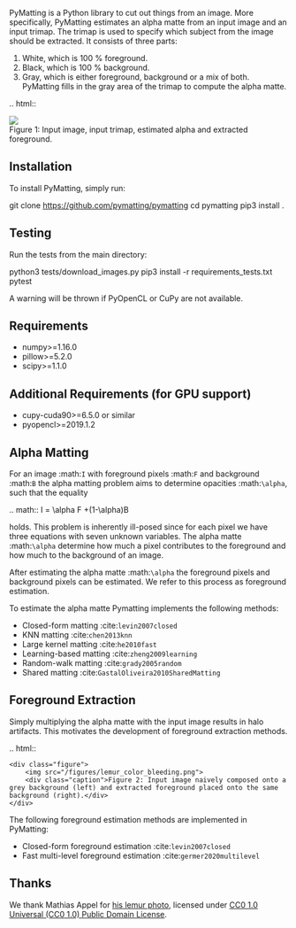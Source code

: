 PyMatting is a Python library to cut out things from an image.
More specifically, PyMatting estimates an alpha matte from an input image and an input trimap.
The trimap is used to specify which subject from the image should be extracted. It consists of three parts:

1. White, which is 100 % foreground.
2. Black, which is 100 % background.
3. Gray, which is either foreground, background or a mix of both. PyMatting fills in the gray area of the trimap to compute the alpha matte.

.. html::
    <div class="figure">
        <img src="/figures/lemur_at_the_beach.png">
        <div class="caption">Figure 1: Input image, input trimap, estimated alpha and extracted foreground. </div>
    </div>

## Installation

To install PyMatting, simply run:

   git clone https://github.com/pymatting/pymatting
   cd pymatting
   pip3 install .

## Testing

Run the tests from the main directory:

   python3 tests/download_images.py
   pip3 install -r requirements_tests.txt
   pytest

A warning will be thrown if PyOpenCL or CuPy are not available.

## Requirements

* numpy>=1.16.0
* pillow>=5.2.0
* scipy>=1.1.0

## Additional Requirements (for GPU support)

* cupy-cuda90>=6.5.0 or similar
* pyopencl>=2019.1.2

## Alpha Matting

For an image :math:`I` with foreground pixels :math:`F` and background :math:`B` the alpha matting problem aims to determine opacities :math:`\alpha`, such that the equality

.. math::
   I = \alpha F +(1-\alpha)B

holds. This problem is inherently ill-posed since for each pixel we have three equations with seven unknown variables. The alpha matte :math:`\alpha` determine how much a pixel contributes to the foreground and how much to the background of an image.

After estimating the alpha matte :math:`\alpha` the foreground pixels and background pixels can be estimated. We refer to this process as foreground estimation.

To estimate the alpha matte Pymatting implements the following methods:

* Closed-form matting :cite:`levin2007closed`
* KNN matting :cite:`chen2013knn`
* Large kernel matting :cite:`he2010fast`
* Learning-based matting :cite:`zheng2009learning`
* Random-walk matting :cite:`grady2005random`
* Shared matting :cite:`GastalOliveira2010SharedMatting`

## Foreground Extraction

Simply multiplying the alpha matte with the input image results in halo artifacts. This motivates the development of foreground extraction methods.

.. html::

    <div class="figure">
        <img src="/figures/lemur_color_bleeding.png">
        <div class="caption">Figure 2: Input image naively composed onto a grey background (left) and extracted foreground placed onto the same background (right).</div>
    </div>

The following foreground estimation methods are implemented in PyMatting:

* Closed-form foreground estimation :cite:`levin2007closed`
* Fast multi-level foreground estimation :cite:`germer2020multilevel`

## Thanks

We thank Mathias Appel for [his lemur photo](https://www.flickr.com/photos/mathiasappel/25419442300/), licensed under [CC0 1.0 Universal (CC0 1.0) Public Domain License](https://creativecommons.org/publicdomain/zero/1.0/).
